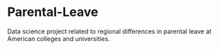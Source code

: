 # Parental-Leave
Data science project related to regional differences in parental leave at American colleges and universities.


